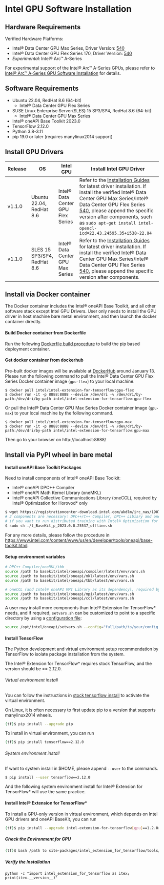 # Intel GPU Software Installation 

## Hardware Requirements

Verified Hardware Platforms:
 - Intel® Data Center GPU Max Series, Driver Version: [540](https://dgpu-docs.intel.com/releases/stable_540_20221205.html)
 - Intel® Data Center GPU Flex Series 170, Driver Version: [540](https://dgpu-docs.intel.com/releases/stable_540_20221205.html)
 - *Experimental:* Intel® Arc™ A-Series

For experimental support of the Intel® Arc™ A-Series GPUs, please refer to [Intel® Arc™ A-Series GPU Software Installation](experimental/install_for_arc_gpu.md) for details.

## Software Requirements
- Ubuntu 22.04, RedHat 8.6 (64-bit)
  - Intel® Data Center GPU Flex Series 
- SUSE Linux Enterprise Server(SLES) 15 SP3/SP4, RedHat 8.6 (64-bit)
  - Intel® Data Center GPU Max Series 
- Intel® oneAPI Base Toolkit 2023.0
- TensorFlow 2.12.0
- Python 3.8-3.11
- pip 19.0 or later (requires manylinux2014 support)

  
## Install GPU Drivers

|Release|OS|Intel GPU|Install Intel GPU Driver|
|-|-|-|-|
|v1.1.0|Ubuntu 22.04, RedHat 8.6|Intel® Data Center GPU Flex Series|  Refer to the [Installation Guides](https://dgpu-docs.intel.com/installation-guides/index.html#intel-data-center-gpu-flex-series) for latest driver installation. If install the verified Intel® Data Center GPU Max Series/Intel® Data Center GPU Flex Series [540](https://dgpu-docs.intel.com/releases/stable_540_20221205.html), please append the specific version after components, such as `sudo apt-get install intel-opencl-icd=22.43.24595.35+i538~22.04`|
|v1.1.0|SLES 15 SP3/SP4, RedHat 8.6|Intel® Data Center GPU Max Series|  Refer to the [Installation Guides](https://dgpu-docs.intel.com/installation-guides/index.html#intel-data-center-gpu-max-series) for latest driver installation. If install the verified Intel® Data Center GPU Max Series/Intel® Data Center GPU Flex Series [540](https://dgpu-docs.intel.com/releases/stable_540_20221205.html), please append the specific version after components.|

## Install via Docker container

The Docker container includes the Intel® oneAPI Base Toolkit, and all other software stack except Intel GPU Drivers. User only needs to install the GPU driver in host machine bare metal environment, and then launch the docker container directly. 

#### Build Docker container from Dockerfile

Run the following [Dockerfile build procedure](./../../docker/README.md) to build the pip based deployment container.

#### Get docker container from dockerhub

Pre-built docker images will be available at [DockerHub](https://hub.docker.com/r/intel/intel-extension-for-tensorflow/tags) around January 13. 
Please run the following command to pull the Intel® Data Center GPU Flex Series Docker container image (`gpu-flex`) to your local machine.

```
$ docker pull intel/intel-extension-for-tensorflow:gpu-flex
$ docker run -it -p 8888:8888 --device /dev/dri -v /dev/dri/by-path:/dev/dri/by-path intel/intel-extension-for-tensorflow:gpu-flex
```

Or pull the Intel® Data Center GPU Max Series Docker container image (`gpu-max`) to your local machine by the following command.

```
$ docker pull intel/intel-extension-for-tensorflow:gpu-max
$ docker run -it -p 8888:8888 --device /dev/dri -v /dev/dri/by-path:/dev/dri/by-path intel/intel-extension-for-tensorflow:gpu-max
```

Then go to your browser on http://localhost:8888/

## Install via PyPI wheel in bare metal

#### Install oneAPI Base Toolkit Packages

Need to install components of Intel® oneAPI Base Toolkit:
- Intel® oneAPI DPC++ Compiler
- Intel® oneAPI Math Kernel Library (oneMKL)
- Intel® oneAPI Collective Communications Library (oneCCL), required by Intel® Optimization for Horovod* only


```bash
$ wget https://registrationcenter-download.intel.com/akdlm/irc_nas/19079/l_BaseKit_p_2023.0.0.25537_offline.sh
# 3 components are necessary: DPC++/C++ Compiler, DPC++ Libiary and oneMKL
# if you want to run distributed training with Intel® Optimization for Horovod*, oneCCL is needed too(Intel® oneAPI MPI Library will be installed automatically as its dependency)
$ sudo sh ./l_BaseKit_p_2023.0.0.25537_offline.sh
```

For any more details, please follow the procedure in https://www.intel.com/content/www/us/en/developer/tools/oneapi/base-toolkit.html.

#### Setup environment variables
```bash
# DPC++ Compiler/oneMKL/tbb
source /path to basekit/intel/oneapi/compiler/latest/env/vars.sh
source /path to basekit/intel/oneapi/mkl/latest/env/vars.sh
source /path to basekit/intel/oneapi/tbb/latest/env/vars.sh

# oneCCL (and Intel® oneAPI MPI Library as its dependency), required by Intel® Optimization for Horovod* only
source /path to basekit/intel/oneapi/mpi/latest/env/vars.sh
source /path to basekit/intel/oneapi/ccl/latest/env/vars.sh
```

A user may install more components than Intel® Extension for TensorFlow* needs, and if required, `setvars.sh` can be customized to point to a specific directory by using a [configuration file](https://www.intel.com/content/www/us/en/develop/documentation/oneapi-programming-guide/top/oneapi-development-environment-setup/use-the-setvars-script-with-linux-or-macos/use-a-config-file-for-setvars-sh-on-linux-or-macos.html):

```bash
source /opt/intel/oneapi/setvars.sh --config="full/path/to/your/config.txt"
```

#### Install TensorFlow

The Python development and virtual environment setup recommendation by TensorFlow to isolate package installation from the system.

The Intel® Extension for TensorFlow* requires stock TensorFlow, and the version should be == 2.12.0.


###### Virtual environment install 

You can follow the instructions in [stock tensorflow install](https://www.tensorflow.org/install/pip#step-by-step_instructions) to activate the virtual environment.

On Linux, it is often necessary to first update pip to a version that supports manylinux2014 wheels.
```bash
(tf)$ pip install --upgrade pip
```

To install in virtual environment, you can run 
```bash
(tf)$ pip install tensorflow==2.12.0
```

###### System environment install 
If want to system install in $HOME, please append `--user` to the commands.
```bash
$ pip install --user tensorflow==2.12.0
```
And the following system environment install for Intel® Extension for TensorFlow* will use the same practice. 

#### Install Intel® Extension for TensorFlow*

To install a GPU-only version in virtual environment, which depends on Intel GPU drivers and oneAPI BaseKit, you can run

```bash
(tf)$ pip install --upgrade intel-extension-for-tensorflow[gpu]==1.2.0rc0
```

##### Check the Environment for GPU
```bash
(tf)$ bash /path to site-packages/intel_extension_for_tensorflow/tools/env_check.sh
```

##### Verify the Installation 
```
python -c "import intel_extension_for_tensorflow as itex; print(itex.__version__)"
```
